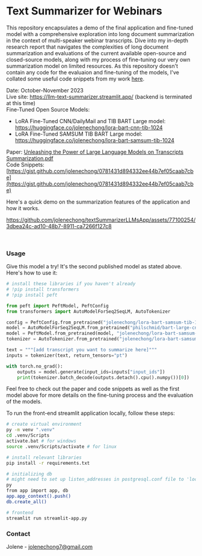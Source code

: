 # Text Summarizer for Webinars

This repository encapsulates a demo of the final application and fine-tuned model with a comprehensive exploration into long document summarization in the context of multi-speaker webinar transcripts. Dive into my in-depth research report that navigates the complexities of long document summarization and evaluations of the current available open-source and closed-source models, along with my process of fine-tuning our very own summarization model on limited resources. As this repository doesn't contain any code for the evaluaion and fine-tuning of the models, I've collated some useful code snippets from my work [here](https://gist.github.com/jolenechong/0781431d894332ee44b7ef05caab7cbe).

Date: October-November 2023<br/>
Live site: https://llm-text-summarizer.streamlit.app/ (backend is terminated at this time)<br/>
Fine-Tuned Open Source Models:
- LoRA Fine-Tuned CNN/DailyMail and TIB BART Large model: https://huggingface.co/jolenechong/lora-bart-cnn-tib-1024<br/>
- LoRA Fine-Tuned SAMSUM TIB BART Large model: https://huggingface.co/jolenechong/lora-bart-samsum-tib-1024<br/>

Paper: [Unleashing the Power of Large Language Models on Transcripts Summarization.pdf](https://github.com/jolenechong/textSummarizerLLMsApp/blob/main/Unleashing%20the%20Power%20of%20Large%20Language%20Models%20on%20Transcripts%20Summarization.pdf)<br/>
Code Snippets: [https://gist.github.com/jolenechong/0781431d894332ee44b7ef05caab7cbe](https://gist.github.com/jolenechong/0781431d894332ee44b7ef05caab7cbe)

Here's a quick demo on the summarization features of the application and how it works.<br/>

https://github.com/jolenechong/textSummarizerLLMsApp/assets/77100254/3dbea24c-ad10-48b7-8911-ca7266f127c8

<br/>

### Usage

Give this model a try! It's the second published model as stated above. <br/>
Here's how to use it:
```python
# install these libraries if you haven't already
# !pip install transformers
# !pip install peft

from peft import PeftModel, PeftConfig
from transformers import AutoModelForSeq2SeqLM, AutoTokenizer

config = PeftConfig.from_pretrained("jolenechong/lora-bart-samsum-tib-1024")
model = AutoModelForSeq2SeqLM.from_pretrained("philschmid/bart-large-cnn-samsum")
model = PeftModel.from_pretrained(model, "jolenechong/lora-bart-samsum-tib-1024")
tokenizer = AutoTokenizer.from_pretrained("jolenechong/lora-bart-samsum-tib-1024", from_pt=True)

text = """[add transcript you want to summarize here]"""
inputs = tokenizer(text, return_tensors="pt")

with torch.no_grad():
    outputs = model.generate(input_ids=inputs["input_ids"])
    print(tokenizer.batch_decode(outputs.detach().cpu().numpy())[0])

```

Feel free to check out the paper and code snippets as well as the first model above for more details on the fine-tuning process and the evaluation of the models.

To run the front-end streamlit application locally, follow these steps:
```bash
# create virtual environment
py -m venv ".venv"
cd .venv/Scripts
activate.bat # for windows
source .venv/Scripts/activate # for linux

# install relevant libraries
pip install -r requirements.txt

# initializing db
# might need to set up listen_addresses in postgresql.conf file to 'localhost' if it's your first time running it
py
from app import app, db
app.app_context().push()
db.create_all()

# frontend
streamlit run streamlit-app.py
```


### Contact
Jolene - [jolenechong7@gmail.com](mailto:jolenechong7@gmail.com) <br>
